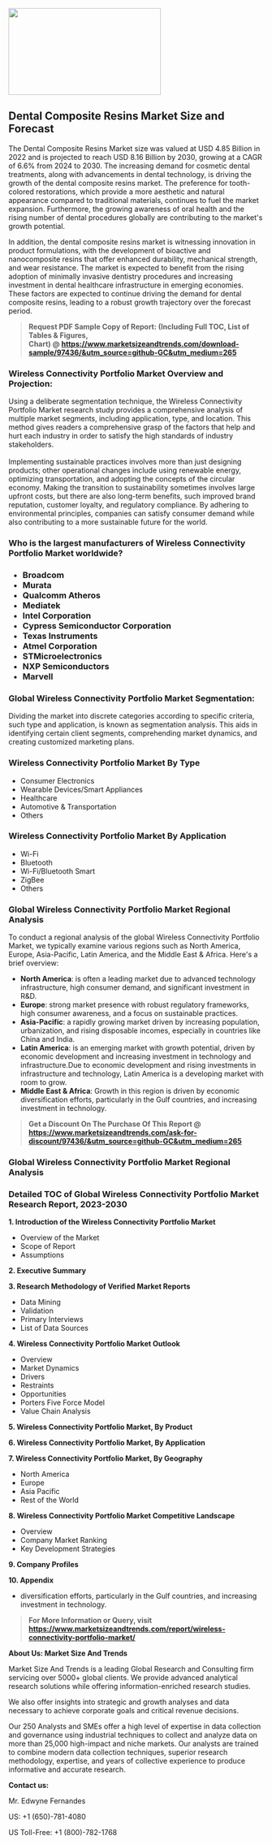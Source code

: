 <p><img class="alignnone size-medium wp-image-20088" src="https://ffe5etoiles.com/wp-content/uploads/2024/12/MST1-300x171.png" alt="" width="300" height="171" /></p><h2>Dental Composite Resins Market Size and Forecast</h2><p>The Dental Composite Resins Market size was valued at USD 4.85 Billion in 2022 and is projected to reach USD 8.16 Billion by 2030, growing at a CAGR of 6.6% from 2024 to 2030. The increasing demand for cosmetic dental treatments, along with advancements in dental technology, is driving the growth of the dental composite resins market. The preference for tooth-colored restorations, which provide a more aesthetic and natural appearance compared to traditional materials, continues to fuel the market expansion. Furthermore, the growing awareness of oral health and the rising number of dental procedures globally are contributing to the market's growth potential.</p><p>In addition, the dental composite resins market is witnessing innovation in product formulations, with the development of bioactive and nanocomposite resins that offer enhanced durability, mechanical strength, and wear resistance. The market is expected to benefit from the rising adoption of minimally invasive dentistry procedures and increasing investment in dental healthcare infrastructure in emerging economies. These factors are expected to continue driving the demand for dental composite resins, leading to a robust growth trajectory over the forecast period.</p></p><blockquote id="" class=""><strong>Request PDF Sample Copy of Report: (Including Full TOC, List of Tables &amp; Figures, Chart)&nbsp;@&nbsp;<strong><a href="https://www.marketsizeandtrends.com/download-sample/97436/&utm_source=github-GC&utm_medium=265" target="_blank">https://www.marketsizeandtrends.com/download-sample/97436/&utm_source=github-GC&utm_medium=265</a></strong></strong></blockquote><h3 id="" class="">Wireless Connectivity Portfolio Market&nbsp;Overview and Projection:</h3><p id="" class="">Using a deliberate segmentation technique, the Wireless Connectivity Portfolio Market research study provides a comprehensive analysis of multiple market segments, including application, type, and location. This method gives readers a comprehensive grasp of the factors that help and hurt each industry in order to satisfy the high standards of industry stakeholders. <br /> <br />Implementing sustainable practices involves more than just designing products; other operational changes include using renewable energy, optimizing transportation, and adopting the concepts of the circular economy. Making the transition to sustainability sometimes involves large upfront costs, but there are also long-term benefits, such improved brand reputation, customer loyalty, and regulatory compliance. By adhering to environmental principles, companies can satisfy consumer demand while also contributing to a more sustainable future for the world.</p><h3 id="" class="">Who is the largest manufacturers of&nbsp;Wireless Connectivity Portfolio Market worldwide?</h3><h3 class=""><p><ul><li>Broadcom </li><li> Murata </li><li> Qualcomm Atheros </li><li> Mediatek </li><li> Intel Corporation </li><li> Cypress Semiconductor Corporation </li><li> Texas Instruments </li><li> Atmel Corporation </li><li> STMicroelectronics </li><li> NXP Semiconductors </li><li> Marvell</li></ul></p></h3><h3 id="" class="">Global&nbsp;Wireless Connectivity Portfolio Market Segmentation:</h3><p id="" class="">Dividing the market into discrete categories according to specific criteria, such type and application, is known as segmentation analysis. This aids in identifying certain client segments, comprehending market dynamics, and creating customized marketing plans.</p><h3 id="" class="">Wireless Connectivity Portfolio Market&nbsp;By Type</h3><p><p><ul><li>Consumer Electronics </li><li> Wearable Devices/Smart Appliances </li><li> Healthcare </li><li> Automotive & Transportation </li><li> Others</p></li></ul></p></p><h3 id="" class="">Wireless Connectivity Portfolio Market&nbsp;By Application</h3><p class=""><p><ul><li>Wi-Fi </li><li> Bluetooth </li><li> Wi-Fi/Bluetooth Smart </li><li> ZigBee </li><li> Others</li></ul></p></p><h3 id="" class="">Global Wireless Connectivity Portfolio Market Regional Analysis</h3><p id="" class="">To conduct a regional analysis of the global Wireless Connectivity Portfolio Market, we typically examine various regions such as North America, Europe, Asia-Pacific, Latin America, and the Middle East &amp; Africa. Here's a brief overview:</p><ul><li><strong>North America</strong>: is often a leading market due to advanced technology infrastructure, high consumer demand, and significant investment in R&amp;D.</li><li><strong>Europe</strong>: strong market presence with robust regulatory frameworks, high consumer awareness, and a focus on sustainable practices.</li><li><strong>Asia-Pacific</strong>: a rapidly growing market driven by increasing population, urbanization, and rising disposable incomes, especially in countries like China and India.</li><li><strong>Latin America</strong>: is an emerging market with growth potential, driven by economic development and increasing investment in technology and infrastructure.Due to economic development and rising investments in infrastructure and technology, Latin America is a developing market with room to grow.</li><li><strong>Middle East &amp; Africa</strong>: Growth in this region is driven by economic diversification efforts, particularly in the Gulf countries, and increasing investment in technology.</li></ul><blockquote id="" class=""><strong>Get a Discount On The Purchase Of This Report @ <strong><a href="https://www.marketsizeandtrends.com/ask-for-discount/97436/&utm_source=github-GC&utm_medium=265" target="_blank">https://www.marketsizeandtrends.com/ask-for-discount/97436/&utm_source=github-GC&utm_medium=265</a></strong></strong></blockquote><h3 id="" class="">Global Wireless Connectivity Portfolio Market Regional Analysis</h3><h3 id="" class="">Detailed TOC of Global Wireless Connectivity Portfolio Market Research Report, 2023-2030</h3><p id="" class=""><strong>1. Introduction of the Wireless Connectivity Portfolio Market</strong></p><ul><li>Overview of the Market</li><li>Scope of Report</li><li>Assumptions</li></ul><p id="" class=""><strong>2. Executive Summary</strong></p><p id="" class=""><strong>3. Research Methodology of Verified Market Reports</strong></p><ul><li>Data Mining</li><li>Validation</li><li>Primary Interviews</li><li>List of Data Sources</li></ul><p id="" class=""><strong>4. Wireless Connectivity Portfolio Market Outlook</strong></p><ul><li>Overview</li><li>Market Dynamics</li><li>Drivers</li><li>Restraints</li><li>Opportunities</li><li>Porters Five Force Model</li><li>Value Chain Analysis</li></ul><p id="" class=""><strong>5. Wireless Connectivity Portfolio Market, By Product</strong></p><p id="" class=""><strong>6. Wireless Connectivity Portfolio Market, By Application</strong></p><p id="" class=""><strong>7. Wireless Connectivity Portfolio Market, By Geography</strong></p><ul><li>North America</li><li>Europe</li><li>Asia Pacific</li><li>Rest of the World</li></ul><p id="" class=""><strong>8. Wireless Connectivity Portfolio Market Competitive Landscape</strong></p><ul><li>Overview</li><li>Company Market Ranking</li><li>Key Development Strategies</li></ul><p id="" class=""><strong>9. Company Profiles</strong></p><p id="" class=""><strong>10. Appendix</strong></p><ul><li>diversification efforts, particularly in the Gulf countries, and increasing investment in technology.</li></ul><blockquote id="" class=""><strong>For More Information or Query, visit <strong><strong><a href="https://www.marketsizeandtrends.com/report/wireless-connectivity-portfolio-market/" target="_blank">https://www.marketsizeandtrends.com/report/wireless-connectivity-portfolio-market/</a></strong></strong></strong></blockquote><p id="" class=""><strong>About Us: Market Size And Trends</strong></p><p id="" class="">Market Size And Trends is a leading Global Research and Consulting firm servicing over 5000+ global clients. We provide advanced analytical research solutions while offering information-enriched research studies.</p><p id="" class="">We also offer insights into strategic and growth analyses and data necessary to achieve corporate goals and critical revenue decisions.</p><p id="" class="">Our 250 Analysts and SMEs offer a high level of expertise in data collection and governance using industrial techniques to collect and analyze data on more than 25,000 high-impact and niche markets. Our analysts are trained to combine modern data collection techniques, superior research methodology, expertise, and years of collective experience to produce informative and accurate research.</p><p id="" class=""><strong>Contact us:</strong></p><p id="" class="">Mr. Edwyne Fernandes</p><p id="" class="">US: +1 (650)-781-4080</p><p id="" class="">US Toll-Free: +1 (800)-782-1768</p>

